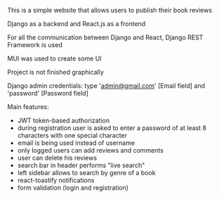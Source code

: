 This is a simple website that allows users to publish their book reviews

Django as a backend and React.js as a frontend

For all the communication between Django and React, Django REST Framework is used

MUI was used to create some UI

Project is not finished graphically

Django admin credentials: type 'admin@gmail.com' [Email field] and 'password' [Password field]

Main features:
- JWT token-based authorization
- during registration user is asked to enter a password of at least 8 characters with one special character
- email is being used instead of username
- only logged users can add reviews and comments
- user can delete his reviews
- search bar in header performs "live search"
- left sidebar allows to search by genre of a book
- react-toastify notifications
- form validation (login and registration)
  
